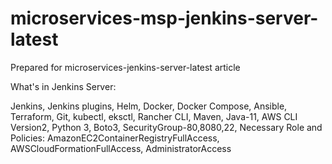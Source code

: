 # microservices-msp-jenkins-server-latest
Prepared for microservices-jenkins-server-latest article

What's in Jenkins Server:

Jenkins,
Jenkins plugins,
Helm,
Docker,
Docker Compose,
Ansible,
Terraform,
Git,
kubectl,
eksctl,
Rancher CLI,
Maven,
Java-11,
AWS CLI Version2,
Python 3,
Boto3,
SecurityGroup-80,8080,22,
Necessary Role and Policies:
AmazonEC2ContainerRegistryFullAccess, 
AWSCloudFormationFullAccess, 
AdministratorAccess

